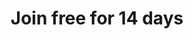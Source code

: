 ---
title: Join free for 14 days
redirect_to: https://docs.google.com/forms/d/e/1FAIpQLSehBf1jBsAC28Xv33jdTdlV1cikqoj3sSUUsrf3yiGQKNB1CA/viewform?embedded=true
---
